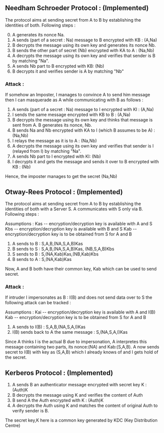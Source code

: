 ## Needham Schroeder Protocol : (Implemented)

The protocol aims at sending secret from A to B by establishing the identities of both. Following steps : 

0. A generates its nonce Na.
1. A sends (part of a secret : Na) message to B encrypted with KB : (A,Na)<KB> 
2. B decrypts the message using its own key and generates its nonce Nb.
3. B sends the other part of secret (Nb) encrypted with KA to A : (Na,Nb)<KA> 
4. A decrypts the message using its own key and verifies that sender is B by matching "Na". 
5. A sends Nb part to B encrypted with KB: (Nb)<KB>
6. B decrypts it and verifies sender is A by matching "Nb"


### Attack : 
If somehow an Imposter, I manages to convince A to send him message then I can masquerade as A while communicating with B as follows : 

1. A sends (part of a secret : Na) message to I encrypted with KI : (A,Na)<KI> 
2. I sends the same message encrypted with KB to B : (A,Na)<KB> 
3. B decrypts the message using its own key and thinks that message is sent from A. B generates its nonce, Nb.
3. B sends Na and Nb encrypted with KA to I (which B assumes to be A) : (Na,Nb)<KA>
4. I relays the message as it is to A : (Na,Nb)<KA>
4. A decrypts the message using its own key and verifies that sender is I (relayed from I) by matching "Na". 
5. A sends Nb part to I encrypted with KI: (Nb)<KI>
6. I decrypts it and gets the message and sends it over to B encrypted with KB : (Nb)<KB>

Hence, the imposter manages to get the secret (Na,Nb)



## Otway-Rees Protocol : (Implemented)

The protocol aims at sending secret from A to B by establishing the identities of both with a Server S. A communicates with S only via B. Following steps : 

Assumptions : 
Kas -- encryption/decryption key is available with A and S
Kbs -- encryption/decryption key is available with B and S
Kab -- encryption/decryption key is to be obtained from S for A and B

1. A sends to B : S,A,B,(NA,S,A,B)Kas
2. B sends to S : S,A,B,(NA,S,A,B)Kas, (NB,S,A,B)Kbs
3. S sends to B : S,(NA,Kab)Kas,(NB,Kab)Kbs
4. B sends to A : S,(NA,Kab)Kas

Now, A and B both have their common key, Kab which can be used to send secret.

### Attack :
If intruder I impersonates as B : I(B) and does not send data over to S the following attack can be tracked :

Assumptions : 
Kai -- encryption/decryption key is available with A and I(B)
Kab -- encryption/decryption key is to be obtained from S for A and B

1. A sends to I(B) : S,A,B,(NA,S,A,I)Kas
2. I(B) sends back to A the same message : S,(NA,S,A,I)Kas

Since A thinks I is the actual B due to impersonation, A interpretes this message containing two parts, its nonce:(NA) and Kab:(S,A,B). A now sends secret to I(B) with key as (S,A,B) which I already knows of and I gets hold of the secret.

## Kerberos Protocol : (Implemented)

1. A sends B an authenticator message encrypted with secret key K : (Auth)K
2.  B decrypts the message using K and verifies the content of Auth 
3.  B send A the Auth encrypted with K : (Auth)K
4. A decrypts the Auth using K and matches the content of original Auth to verify sender is B.

The secret key,K here is a common key generated by KDC (Key Distribution Centre)


